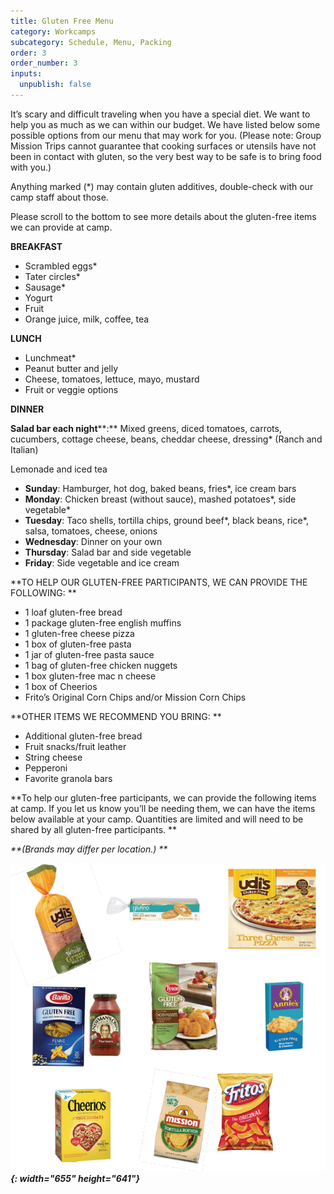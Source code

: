 ```yaml
---
title: Gluten Free Menu
category: Workcamps
subcategory: Schedule, Menu, Packing
order: 3
order_number: 3
inputs:
  unpublish: false
---
```

It’s scary and difficult traveling when you have a special diet. We want to help you as much as we can within our budget. We have listed below some possible options from our menu that may work for you. (Please note: Group Mission Trips cannot guarantee that cooking surfaces or utensils have not been in contact with gluten, so the very best way to be safe is to bring food with you.)

Anything marked (\*) may contain gluten additives, double-check with our camp staff about those.

Please scroll to the bottom to see more details about the gluten-free items we can provide at camp.

**BREAKFAST**

* Scrambled eggs\*
* Tater circles\*
* Sausage\*
* Yogurt
* Fruit
* Orange juice, milk, coffee, tea

**LUNCH**

* Lunchmeat\*
* Peanut butter and jelly
* Cheese, tomatoes, lettuce, mayo, mustard
* Fruit or veggie options

**DINNER**

**Salad bar each night****\:** Mixed greens, diced tomatoes, carrots, cucumbers, cottage cheese, beans, cheddar cheese, dressing\* (Ranch and Italian)

Lemonade and iced tea

* **Sunday**\: Hamburger, hot dog, baked beans, fries\*, ice cream bars
* **Monday**\: Chicken breast (without sauce), mashed potatoes\*, side vegetable\*
* **Tuesday**\: Taco shells, tortilla chips, ground beef\*, black beans, rice\*, salsa, tomatoes, cheese, onions
* **Wednesday**\: Dinner on your own
* **Thursday**\: Salad bar and side vegetable
* **Friday**\: Side vegetable and ice cream

\*\*TO HELP OUR GLUTEN-FREE PARTICIPANTS, WE CAN PROVIDE THE FOLLOWING: \*\*

* 1 loaf gluten-free bread
* 1 package gluten-free english muffins
* 1 gluten-free cheese pizza
* 1 box of gluten-free pasta
* 1 jar of gluten-free pasta sauce
* 1 bag of gluten-free chicken nuggets
* 1 box gluten-free mac n cheese
* 1 box of Cheerios
* Frito’s Original Corn Chips and/or Mission Corn Chips

\*\*OTHER ITEMS WE RECOMMEND YOU BRING: \*\*

* Additional gluten-free bread
* Fruit snacks/fruit leather
* String cheese
* Pepperoni
* Favorite granola bars

\*\*To help our gluten-free participants, we can provide the following items at camp. If you let us know you’ll be needing them, we can have the items below available at your camp. Quantities are limited and will need to be shared by all gluten-free participants. \*\*

*\*\*(Brands may differ per location.) \*\**

***![](/uploads/gluten-free.PNG){: width="655" height="641"}***